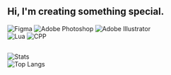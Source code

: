 ## Hi, I'm creating something special.
  
![Figma](https://img.shields.io/badge/-Figma-090909?style=for-the-badge&logo=figma&logoColor=F24E1E)
![Adobe Photoshop](https://img.shields.io/badge/-Photoshop-090909?style=for-the-badge&logo=adobephotoshop&logoColor=31A8FF)
![Adobe Illustrator](https://img.shields.io/badge/-Illustrator-090909?style=for-the-badge&logo=adobeillustrator&logoColor=FF9A00)  
![Lua](https://img.shields.io/badge/-Lua-090909?style=for-the-badge&logo=lua&logoColor=2C2D72)
![CPP](https://img.shields.io/badge/-C++-090909?style=for-the-badge&logo=cplusplus&logoColor=00599C)
##
![Stats](https://github-readme-stats.vercel.app/api?username=biscuitov&show_icons=true&theme=radical)  
![Top Langs](https://github-readme-stats.vercel.app/api/top-langs/?username=biscuitov&layout=compact&theme=radical)
<!--
**biscuitov/biscuitov** is a ✨ _special_ ✨ repository because its `README.md` (this file) appears on your GitHub profile.

Here are some ideas to get you started:

- 🔭 I’m currently working on ...
- 🌱 I’m currently learning ...
- 👯 I’m looking to collaborate on ...
- 🤔 I’m looking for help with ...
- 💬 Ask me about ...
- 📫 How to reach me: ...
- 😄 Pronouns: ...
- ⚡ Fun fact: ...
-->
